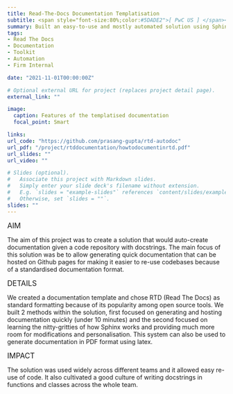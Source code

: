 ```yaml
---
title: Read-The-Docs Documentation Templatisation
subtitle: <span style="font-size:80%;color:#5DADE2">[ PwC US ] </span><span style="font-size:80%"><a href="https://www.linkedin.com/in/bibhashm/" target="_blank">Bibhash Mitra</a>, Prasang Gupta, <a href="https://www.linkedin.com/in/zoraxl/" target="_blank">Zora Li</a>, <a href="https://www.linkedin.com/in/shinan-zhang-85264221/" target="_blank">Shinan Zhang</a></span>
summary: Built an easy-to-use and mostly automated solution using Sphinx to create quick documentation of code repositories in RTD format with support for hosting code documentation on Github Pages.
tags:
- Read The Docs
- Documentation
- Toolkit
- Automation
- Firm Internal

date: "2021-11-01T00:00:00Z"

# Optional external URL for project (replaces project detail page).
external_link: ""

image:
  caption: Features of the templatised documentation
  focal_point: Smart

links:
url_code: "https://github.com/prasang-gupta/rtd-autodoc"
url_pdf: "/project/rtddocumentation/howtodocumentinrtd.pdf"
url_slides: ""
url_video: ""

# Slides (optional).
#   Associate this project with Markdown slides.
#   Simply enter your slide deck's filename without extension.
#   E.g. `slides = "example-slides"` references `content/slides/example-slides.md`.
#   Otherwise, set `slides = ""`.
slides: ""
---
```


<span style="font-style:bold;font-size:120%"><a class="mt-1">AIM</a></span>

The aim of this project was to create a solution that would auto-create documentation given a code repository with docstrings. The main focus of this solution was be to allow generating quick documentation that can be hosted on Github pages for making it easier to re-use codebases because of a standardised documentation format.

<span style="font-style:bold;font-size:120%"><a class="mt-1">DETAILS</a></span>

We created a documentation template and chose RTD (Read The Docs) as standard formatting because of its popularity among open source tools. We built 2 methods within the solution, first focused on generating and hosting documentation quickly (under 10 minutes) and the second focused on learning the nitty-gritties of how Sphinx works and providing much more room for modifications and personalisation. This system can also be used to generate documentation in PDF format using latex.

<span style="font-style:bold;font-size:120%"><a class="mt-1">IMPACT</a></span>

The solution was used widely across different teams and it allowed easy re-use of code. It also cultivated a good culture of writing docstrings in functions and classes across the whole team.